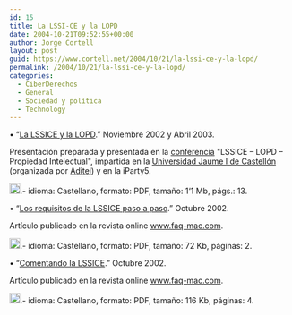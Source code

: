 ```yaml
---
id: 15
title: La LSSI-CE y la LOPD
date: 2004-10-21T09:52:55+00:00
author: Jorge Cortell
layout: post
guid: https://www.cortell.net/2004/10/21/la-lssi-ce-y-la-lopd/
permalink: /2004/10/21/la-lssi-ce-y-la-lopd/
categories:
  - CiberDerechos
  - General
  - Sociedad y polí­tica
  - Technology
---
```

• “<a href="https://homepage.mac.com/jorgecortell/docs/lssiceylopd2002.pdf" target="_blank">La LSSICE y la LOPD</a>.” Noviembre 2002 y Abril 2003.
                    
Presentación preparada y presentada en la [conferencia](https://www.aristasweb.com/noticias.asp?id=1788&clase=100) "LSSICE – LOPD – Propiedad Intelectual", impartida en la <a href="https://www.uji.es" target="_blank">Universidad Jaume I de Castellón</a> (organizada por <a href="https://www.aditel.org" target="_blank">Aditel</a>) y en la iParty5.
                    
<a href="https://homepage.mac.com/jorgecortell/docs/lssiceylopd2002.pdf" target="_blank"><img src="https://homepage.mac.com/jorgecortell/images/pdf.gif" width="19" height="19" border="0" /></a>.- idioma: Castellano, formato: PDF, tamaño: 1‘1 Mb, págs.: 13.

• “<a href="https://homepage.mac.com/jorgecortell/docs/LSSICErequisitos.pdf" target="_blank">Los requisitos de la LSSICE paso a paso</a>.” Octubre 2002.
                    
Artículo publicado en la revista online <a href="https://www.faq-mac.com" target="_blank">www.faq-mac.com</a>.
                    
<a href="https://homepage.mac.com/jorgecortell/docs/LSSICErequisitos.pdf" target="_blank"><img src="https://homepage.mac.com/jorgecortell/images/pdf.gif" width="19" height="19" border="0" /></a>.- idioma: Castellano, formato: PDF, tamaño: 72 Kb, páginas: 2.

• “<a href="https://homepage.mac.com/jorgecortell/docs/ComentLSSI.pdf" target="_blank">Comentando la LSSICE</a>.” Octubre 2002.
                    
Artículo publicado en la revista online <a href="https://www.faq-mac.com" target="_blank">www.faq-mac.com</a>.
                    
<a href="https://homepage.mac.com/jorgecortell/docs/ComentLSSI.pdf" target="_blank"><img src="https://homepage.mac.com/jorgecortell/images/pdf.gif" width="19" height="19" border="0" /></a>.- idioma: Castellano, formato: PDF, tamaño: 116 Kb, páginas: 4.